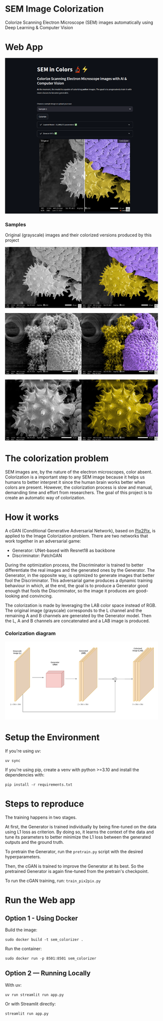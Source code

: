 # SEM Image Colorization
Colorize Scanning Electron Microscope (SEM) images automatically using Deep Learning & Computer Vision

# Web App
![WebApp](./samples/webapp.png)

### Samples
Original (grayscale) images and their colorized versions produced by this project

![Sample1](./samples/Sample1.jpg)

![Sample2](./samples/Sample2.jpg)

![Sample3](./samples/Sample3.jpg)

# The colorization problem
SEM images are, by the nature of the electron microscopes, color absent. Colorization is a important step to any SEM image because it helps us humans to better interpret it since the human brain works better when colors are present. However, the colorization process is slow and manual, demanding time and effort from researchers. The goal of this project is to create an automatic way of colorization.

# How it works
A cGAN (Conditional Generative Adversarial Network), based on [Pix2Pix](https://arxiv.org/pdf/1611.07004), is applied to the Image Colorization problem.
There are two networks that work together in an adversarial game: 
* Generator: UNet-based with Resnet18 as backbone
* Discriminator: PatchGAN 

During the optimization process, the Discriminator is trained to better differentiate the real images and the generated ones by the Generator. The Generator, in the opposite way, is optimized to generate images that better fool the Discriminator. This adversarial game produces a dynamic training behaviour in which, at the end, the goal is to produce a Generator good enough that fools the Discriminator, so the image it produces are good-looking and convincing.

The colorization is made by leveraging the LAB color space instead of RGB. The original image (grayscale) corresponds to the L channel and the remaining A and B channels are generated by the Generator model. Then the L, A and B channels are concatenated and a LAB image is produced. 
  
### Colorization diagram
![Diagram](./colorization-diagram.png)

# Setup the Environment

If you're using uv:

`uv sync`

If you're using pip, create a venv with python >=3.10 and install the dependencies with:

`pip install -r requirements.txt`

# Steps to reproduce
The training happens in two stages. 

At first, the Generator is trained individually by being fine-tuned on the data using L1 loss as criterion. By doing so, it learns the context of the data and tune its parameters to better minimize the L1 loss between the generated outputs and the ground truth.

To pretrain the Generator, run the `pretrain.py` script with the desired hyperparameters. 

Then, the cGAN is trained to improve the Generator at its best. So the pretrained Generator is again fine-tuned from the pretrain's checkpoint.

To run the cGAN training, run:
`train_pix2pix.py`

# Run the Web app

## Option 1 - Using Docker

Build the image:

`sudo docker build -t sem_colorizer .`

Run the container:

`sudo docker run -p 8501:8501 sem_colorizer`

## Option 2 — Running Locally
With uv:

`uv run streamlit run app.py`

Or with Streamlit directly:

`streamlit run app.py`